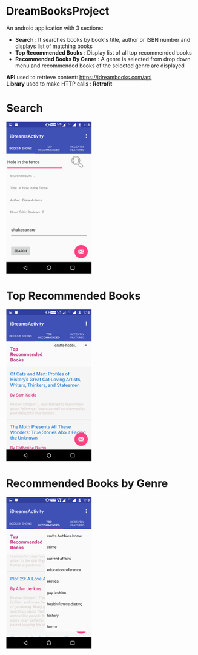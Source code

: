# DreamBooksProject

An android application with 3 sections: </br>
   - <b>Search</b> : It searches books by book's title, author or ISBN number and displays list of matching books<br/>
   - <b>Top Recommended Books</b> : Display list of all top recommended books <br/>
   - <b>Recommended Books By Genre</b> : A genre is selected from drop down menu and recommended books of the selected genre are displayed<br/>
   
 
 <b>API</b> used to retrieve content: https://idreambooks.com/api<br/>
 <b>Library</b> used to make HTTP calls : <b>Retrofit</b> <br/>

# Search
<img src="https://github.com/shakshi/DreamBooksProject/blob/master/screenshot1.png" height="400">
<br/>

# Top Recommended Books
<img src="https://github.com/shakshi/DreamBooksProject/blob/master/screenshot2.png" height="400">
<br/>

# Recommended Books by Genre
<img src="https://github.com/shakshi/DreamBooksProject/blob/master/screenshot3.png" height="400">
